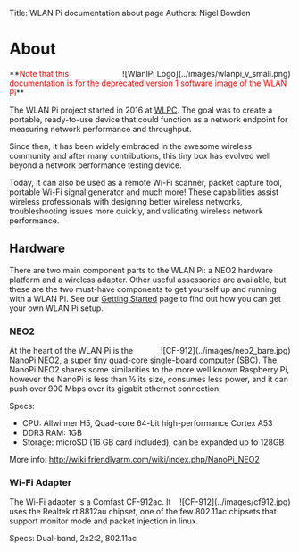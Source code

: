 Title: WLAN Pi documentation about page
Authors: Nigel Bowden

# About
<div style="float: right;">
![WlanlPi Logo](../images/wlanpi_v_small.png)
</div>
**<span style="color:red">Note that this documentation is for the deprecated version 1 software image of the WLAN Pi</span>**

The WLAN Pi project started in 2016 at [WLPC][WLPC_2016]. The goal was to create a portable, ready-to-use device that could function as a network endpoint for measuring network performance and throughput.

Since then, it has been widely embraced in the awesome wireless community and after many contributions, this tiny box has evolved well beyond a network performance testing device. 

Today, it can also be used as a remote Wi-Fi scanner, packet capture tool, portable Wi-Fi signal generator and much more! These capabilities assist wireless professionals with designing better wireless networks, troubleshooting issues more quickly, and validating wireless network performance. 

## Hardware

There are two main component parts to the WLAN Pi: a NEO2 hardware platform and a wireless adapter. Other useful assessories are available, but these are the two must-have components to get yourself up and running with a WLAN Pi. See our [Getting Started][Getting_Started] page to find out how you can get your own WLAN Pi setup. 

### NEO2
<div style="float: right;">
![CF-912](../images/neo2_bare.jpg)
</div>
At the heart of the WLAN Pi is the NanoPi NEO2, a super tiny quad-core single-board computer (SBC). The NanoPi NEO2 shares some similarities to the more well known Raspberry Pi, however the NanoPi is less than ½ its size, consumes less power, and it can push over 900 Mbps over its gigabit ethernet connection.

Specs:

- CPU: Allwinner H5, Quad-core 64-bit high-performance Cortex A53
- DDR3 RAM: 1GB
- Storage: microSD (16 GB card included), can be expanded up to 128GB

More info: <http://wiki.friendlyarm.com/wiki/index.php/NanoPi_NEO2>

### Wi-Fi Adapter
<div style="float: right;">
![CF-912](../images/cf912.jpg)
</div>
The Wi-Fi adapter is a Comfast CF-912ac. It uses the Realtek rtl8812au chipset, one of the few 802.11ac chipsets that support monitor mode and packet injection in linux. 

Specs: Dual-band, 2x2:2, 802.11ac

<!-- link list -->
[WLPC_2016]: https://www.wlanpros.com/resource/?wpv-category=2016-us-phoenix&wpv_aux_current_post_id=2623
[Getting_Started]: getting_started_overview.md


